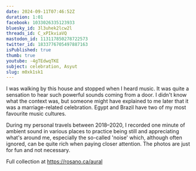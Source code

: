 ```yaml
---
date: 2024-09-11T07:46:52Z
duration: 1:01
facebook: 1033026335123933
bluesky_id: 3l3uhek2lcw2l
threads_id: C_xPIkviaVQ
mastodon_id: 113117850278722573
twitter_id: 1833776705497887163
isPublished: true
thumb: true
youtube: -4gTEdwqTKE
subject: celebration, Asyut
slug: m0xk1sk1
---
```

I was walking by this house and stopped when I heard music. It was quite a sensation to hear such powerful sounds coming from a door. I didn't know what the context was, but someone might have explained to me later that it was a marriage-related celebration. Egypt and Brazil have two of my most favourite music cultures.

During my personal travels between 2018–2020, I recorded one minute of ambient sound in various places to practice being still and appreciating what's around me, especially the so-called 'noise' which, although often ignored, can be quite rich when paying closer attention. The photos are just for fun and not necessary.

Full collection at https://rosano.ca/aural
